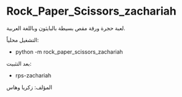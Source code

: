 # Rock_Paper_Scissors_zachariah

لعبة حجرة ورقة مقص بسيطة بالبايثون وباللغة العربية.

التشغيل محلياً:
- python -m rock_paper_scissors_zachariah

بعد التثبيت:
- rps-zachariah

المؤلف: زكريا وهاس
